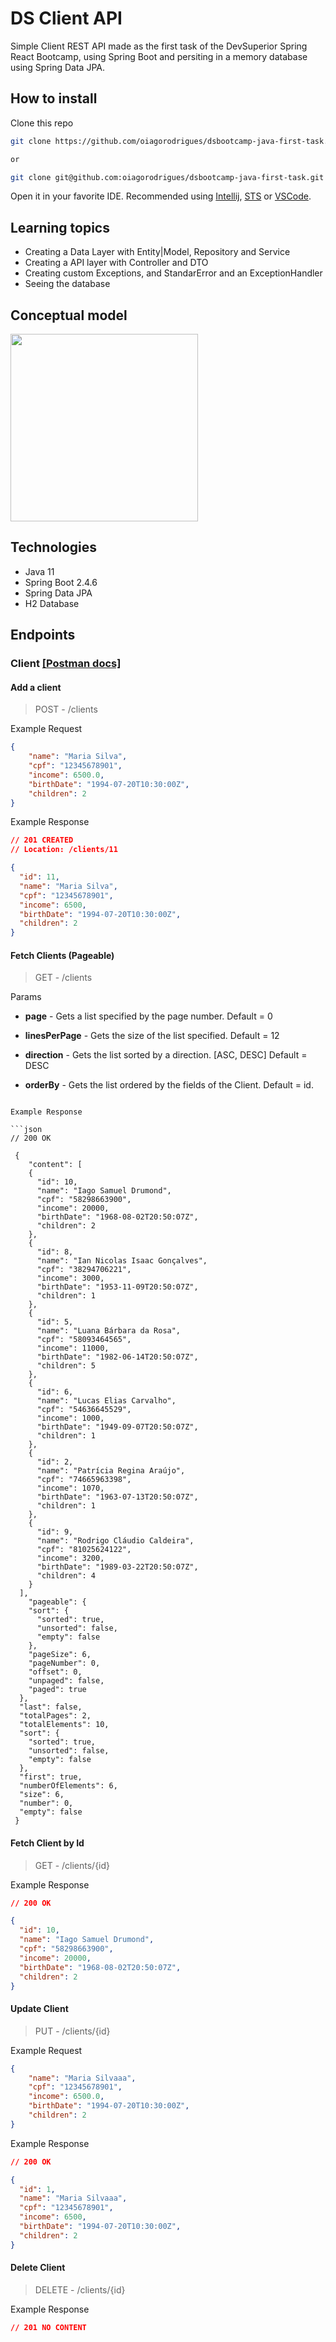 # DS Client API

Simple Client REST API made as the first task of the DevSuperior Spring React Bootcamp, using Spring Boot and persiting in a memory database using Spring Data JPA.

## How to install

Clone this repo
```bash
git clone https://github.com/oiagorodrigues/dsbootcamp-java-first-task.git

or 

git clone git@github.com:oiagorodrigues/dsbootcamp-java-first-task.git
```

Open it in your favorite IDE. 
Recommended using [Intellij](https://www.jetbrains.com/pt-br/idea/), [STS](https://spring.io/tools) or [VSCode](https://code.visualstudio.com/).

## Learning topics

- Creating a Data Layer with Entity|Model, Repository and Service
- Creating a API layer with Controller and DTO
- Creating custom Exceptions, and StandarError and an ExceptionHandler
- Seeing the database

## Conceptual model

<img src="https://raw.githubusercontent.com/oiagorodrigues/dsbootcamp-java-first-task/main/conceptual_model.jpg" width="300">

## Technologies

- Java 11
- Spring Boot 2.4.6
- Spring Data JPA
- H2 Database

## Endpoints

### Client [[Postman docs]](https://documenter.getpostman.com/view/6767905/TzXzEcpC#cf7c6d12-e9b6-4ec5-8a8a-80e51297d65b)

#### Add a client

> POST - /clients

Example Request

```json
{
    "name": "Maria Silva",
    "cpf": "12345678901",
    "income": 6500.0,
    "birthDate": "1994-07-20T10:30:00Z",
    "children": 2
}
```

Example Response

```json
// 201 CREATED
// Location: /clients/11

{
  "id": 11,
  "name": "Maria Silva",
  "cpf": "12345678901",
  "income": 6500,
  "birthDate": "1994-07-20T10:30:00Z",
  "children": 2
}
```

#### Fetch Clients (Pageable)

> GET - /clients

Params

- **page** - Gets a list specified by the page number. Default = 0

- **linesPerPage** - Gets the size of the list specified. Default = 12

- **direction** - Gets the list sorted by a direction. [ASC, DESC] Default = DESC

- **orderBy** - Gets the list ordered by the fields of the Client. Default = id.
```

Example Response

```json
// 200 OK

 {
    "content": [
    {
      "id": 10,
      "name": "Iago Samuel Drumond",
      "cpf": "58298663900",
      "income": 20000,
      "birthDate": "1968-08-02T20:50:07Z",
      "children": 2
    },
    {
      "id": 8,
      "name": "Ian Nicolas Isaac Gonçalves",
      "cpf": "38294706221",
      "income": 3000,
      "birthDate": "1953-11-09T20:50:07Z",
      "children": 1
    },
    {
      "id": 5,
      "name": "Luana Bárbara da Rosa",
      "cpf": "58093464565",
      "income": 11000,
      "birthDate": "1982-06-14T20:50:07Z",
      "children": 5
    },
    {
      "id": 6,
      "name": "Lucas Elias Carvalho",
      "cpf": "54636645529",
      "income": 1000,
      "birthDate": "1949-09-07T20:50:07Z",
      "children": 1
    },
    {
      "id": 2,
      "name": "Patrícia Regina Araújo",
      "cpf": "74665963398",
      "income": 1070,
      "birthDate": "1963-07-13T20:50:07Z",
      "children": 1
    },
    {
      "id": 9,
      "name": "Rodrigo Cláudio Caldeira",
      "cpf": "81025624122",
      "income": 3200,
      "birthDate": "1989-03-22T20:50:07Z",
      "children": 4
    }
  ],
    "pageable": {
    "sort": {
      "sorted": true,
      "unsorted": false,
      "empty": false
    },
    "pageSize": 6,
    "pageNumber": 0,
    "offset": 0,
    "unpaged": false,
    "paged": true
  },
  "last": false,
  "totalPages": 2,
  "totalElements": 10,
  "sort": {
    "sorted": true,
    "unsorted": false,
    "empty": false
  },
  "first": true,
  "numberOfElements": 6,
  "size": 6,
  "number": 0,
  "empty": false
 }
```

#### Fetch Client by Id

> GET - /clients/{id}

Example Response

```json
// 200 OK

{
  "id": 10,
  "name": "Iago Samuel Drumond",
  "cpf": "58298663900",
  "income": 20000,
  "birthDate": "1968-08-02T20:50:07Z",
  "children": 2
}
```

#### Update Client

> PUT - /clients/{id}

Example Request

```json
{
    "name": "Maria Silvaaa",
    "cpf": "12345678901",
    "income": 6500.0,
    "birthDate": "1994-07-20T10:30:00Z",
    "children": 2
}
```

Example Response

```json
// 200 OK

{
  "id": 1,
  "name": "Maria Silvaaa",
  "cpf": "12345678901",
  "income": 6500,
  "birthDate": "1994-07-20T10:30:00Z",
  "children": 2
}
```

#### Delete Client

> DELETE - /clients/{id}

Example Response

```json
// 201 NO CONTENT
```
